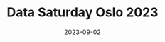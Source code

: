---
title: Data Saturday Oslo 2023
brief: Saturday September 2nd 2023
album_id: "72177720310914793"
user_id: "127113040@N04"
cover_photo: "65535_53158745389_521369b2c3"
date: 2023-09-02
draft: false
---